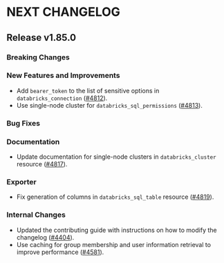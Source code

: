 # NEXT CHANGELOG

## Release v1.85.0

### Breaking Changes

### New Features and Improvements

* Add `bearer_token` to the list of sensitive options in `databricks_connection` ([#4812](https://github.com/databricks/terraform-provider-databricks/pull/4812)).
* Use single-node cluster for `databricks_sql_permissions` ([#4813](https://github.com/databricks/terraform-provider-databricks/pull/4813)).

### Bug Fixes

### Documentation

* Update documentation for single-node clusters in `databricks_cluster` resource ([#4817](https://github.com/databricks/terraform-provider-databricks/pull/4817)).

### Exporter

* Fix generation of columns in `databricks_sql_table` resource ([#4819](https://github.com/databricks/terraform-provider-databricks/pull/4819)).

### Internal Changes

* Updated the contributing guide with instructions on how to modify the changelog ([#4404](https://github.com/databricks/terraform-provider-databricks/pull/4404)).
* Use caching for group membership and user information retrieval to improve performance ([#4581](https://github.com/databricks/terraform-provider-databricks/pull/4581)).
